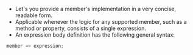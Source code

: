 - Let's you provide a member's implementation in a very concise, readable form. 
- Applicable whenever the logic for any supported member, such as a method or property, consists of a single expression. 
- An expression body definition has the following general syntax:

```csharp
member => expression;
```